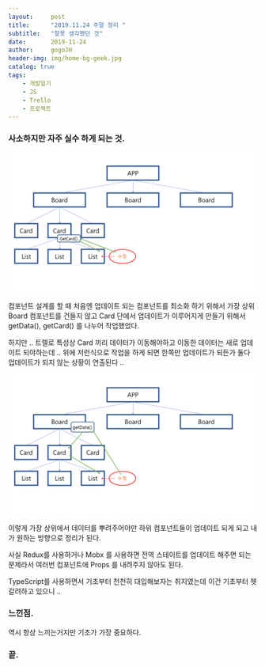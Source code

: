 ```yaml
---
layout:     post
title:      "2019.11.24 주말 정리 "
subtitle:   "잘못 생각했던 것"
date:       2019-11-24
author:     gogoJH
header-img: img/home-bg-geek.jpg
catalog: true
tags:
    - 개발일기
    - JS
    - Trello
    - 프로젝트
---
```

### 사소하지만 자주 실수 하게 되는 것.

![enter image description here](/img/정리2.png)

컴포넌트 설계를 할 때 처음엔 업데이트 되는 컴포넌트를
최소화 하기 위해서 가장 상위 Board 컴포넌트를 건들지 않고
Card 단에서 업데이트가 이루어지게 만들기 위해서 getData(),
getCard() 를 나누어 작업했었다.

하지만 .. 트렐로 특성상 Card 끼리 데이터가 이동해야하고 
이동한 데이터는 새로 업데이트 되야하는데 .. 위에 저런식으로
작업을 하게 되면 한쪽만 업데이트가 되든가 둘다 업데이트가
되지 않는 상황이 연출된다 ..

![enter image description here](/img/정리1.png)

이렇게 가장 상위에서 데이터를 뿌려주어야만 하위 컴포넌트들이
업데이트 되게 되고 내가 원하는 방향으로 정리가 된다.

사실 Redux를 사용하거나 Mobx 를 사용하면 전역 스테이트를 
업데이트 해주면 되는 문제라서 여러번 컴포넌트에 Props 를 
내려주지 않아도 된다.

TypeScript를 사용하면서 기초부터 천천히 대입해보자는 취지였는데 이건 기초부터 헷갈려하고 있으니 .. 

### 느낀점.

역시 항상 느끼는거지만 기초가 가장 중요하다.  

### 끝.

<!--stackedit_data:
eyJoaXN0b3J5IjpbLTIxMTAzNjYyOTgsLTE3OTM5MTkzNDUsNz
MwOTk4MTE2XX0=
-->